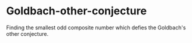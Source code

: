 # Goldbach-other-conjecture
Finding the smallest odd composite number which defies the Goldbach's other conjecture.
